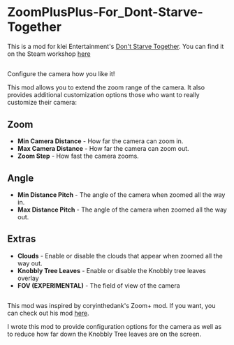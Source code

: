 # ZoomPlusPlus-For_Dont-Starve-Together
This is a mod for klei Entertainment's [Don't Starve Together](https://www.klei.com/games/dont-starve-together).
You can find it on the Steam workshop [here](https://steamcommunity.com/sharedfiles/filedetails/?id=2837642411&searchtext=)

##
Configure the camera how you like it! 

This mod allows you to extend the zoom range of the camera. It also provides additional customization options those who want to really customize their camera:
	
## Zoom

- **Min Camera Distance** - How far the camera can zoom in.
- **Max Camera Distance** - How far the camera can zoom out.
- **Zoom Step** - How fast the camera zooms.


## Angle	

- **Min Distance Pitch** - The angle of the camera when zoomed all the way in.
- **Max Distance Pitch** - The angle of the camera when zoomed all the way out.


## Extras

- **Clouds** - Enable or disable the clouds that appear when zoomed all the way out.
- **Knobbly Tree Leaves** - Enable or disable the Knobbly tree leaves overlay
- **FOV (EXPERIMENTAL)** - The field of view of the camera


##
This mod was inspired by coryinthedank's Zoom+ mod. If you want, you can check out his mod [here](https://steamcommunity.com/sharedfiles/filedetails/?id=1781410139).

I wrote this mod to provide configuration options for the camera as well as to reduce how far down the Knobbly Tree leaves are on the screen.
